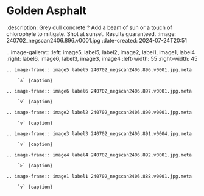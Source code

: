 # Golden Asphalt

:description: Grey dull concrete ? Add a beam of sun or a touch of chlorophyle to mitigate. Shot at sunset. Results guaranteed.
:image: 240702_negscan2406.896.v0001.jpg
:date-created: 2024-07-24T20:51

.. image-gallery::
    :left: image5, label5, label2, image2, label1, image1, label4
    :right: label6, image6, label3, image3, image4
    :left-width: 55
    :right-width: 45

    .. image-frame:: image5 label5 240702_negscan2406.896.v0001.jpg.meta

        `∧` {caption}

    .. image-frame:: image6 label6 240702_negscan2406.897.v0001.jpg.meta

        `∨` {caption}

    .. image-frame:: image2 label2 240702_negscan2406.890.v0001.jpg.meta

        `∨` {caption}

    .. image-frame:: image3 label3 240702_negscan2406.891.v0004.jpg.meta

        `∨` {caption}

    .. image-frame:: image4 label4 240702_negscan2406.892.v0001.jpg.meta

        `>` {caption}

    .. image-frame:: image1 label1 240702_negscan2406.888.v0001.jpg.meta

        `∨` {caption}



